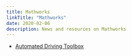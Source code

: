 ```yaml
---
title: Mathworks
linkTitle: "Mathworks"
date: 2020-02-06
description: News and resources on Mathworks
---
```


* [Automated Driving Toolbox](https://www.mathworks.com/products/automated-driving.html)
